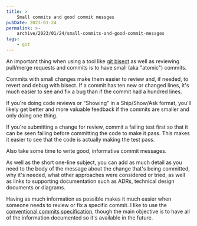 ```yaml
---
title: >
    Small commits and good commit messges
pubDate: 2023-01-24
permalink: >-
    archive/2023/01/24/small-commits-and-good-commit-messges
tags:
    - git
---
```


An important thing when using a tool like [git bisect]({{site.url}}/archive/2023/01/23/debugging-with-git-bisect) as well as reviewing pull/merge requests and commits is to have small (aka "atomic") commits.

Commits with small changes make them easier to review and, if needed, to revert and debug with bisect. If a commit has ten new or changed lines, it's much easier to see and fix a bug than if the commit had a hundred lines.

If you're doing code reviews or "Showing" in a Ship/Show/Ask format, you'll likely get better and more valuable feedback if the commits are smaller and only doing one thing.

If you're submitting a change for review, commit a failing test first so that it can be seen failing before committing the code to make it pass. This makes it easier to see that the code is actually making the test pass.

Also take some time to write good, informative commit messages.

As well as the short one-line subject, you can add as much detail as you need to the body of the message about the change that's being committed, why it's needed, what other approaches were considered or tried, as well as links to supporting documentation such as ADRs, technical design documents or diagrams.

Having as much information as possible makes it much easier when someone needs to review or fix a specific commit. I like to use the [conventional commits specification]({{site.url}}/archive/2022/09/01/conventional-commits-changelogs), though the main objective is to have all of the information documented so it's available in the future.
